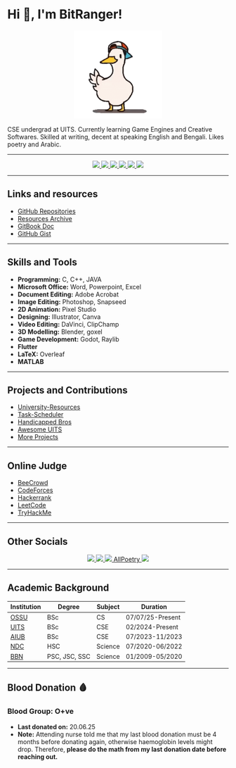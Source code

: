 
# Hi 👋, I'm BitRanger!

<p align="center"><img src="shuba-duck-know-your-meme.gif" height="200px" width="200px"></p>

CSE undergrad at UITS. Currently learning Game Engines and Creative Softwares. Skilled at writing, decent at speaking English and Bengali. Likes poetry and Arabic.

---

<p align="center">
  <a href="https://discordapp.com/users/461953229299646471" target="_blank">
    <img src="https://img.shields.io/badge/Discord-7289DA?style=for-the-badge&logo=discord&logoColor=white" />
  </a>
  <a href="https://mail.google.com/mail/u/0/?tf=cm&fs=1&to=b1tranger.01@gmail.com&hl=en" target="_blank">
    <img src="https://img.shields.io/badge/Gmail-D14836?style=for-the-badge&logo=gmail&logoColor=white" />
  </a>
  <a href="https://www.linkedin.com/in/gaus-saraf-0471b81a4/" target="_blank">
    <img src="https://img.shields.io/badge/LinkedIn-0077B5?style=for-the-badge&logo=linkedin&logoColor=white" />
  </a>
  <a href="https://github.com/b1tranger" target="_blank">
    <img src="https://img.shields.io/badge/GitHub-181717?style=for-the-badge&logo=github&logoColor=white" />
  </a>
  <a href="https://www.behance.net/b1tranger" target="_blank">
    <img src="https://img.shields.io/badge/Behance-1769ff?style=for-the-badge&logo=behance&logoColor=white" />
  </a>
  <a href="https://m.facebook.com/bink.birb/" target="_blank">
      <img src="https://img.shields.io/badge/Facebook-1877F2?style=for-the-badge&logo=facebook&logoColor=white" />
  </a>
</p>

---

## Links and resources
* [GitHub Repositories](https://github.com/b1tranger?tab=repositories)
* [Resources Archive](https://b1tranger.netlify.app/dump)
* [GitBook Doc](https://b1tranger.gitbook.io/archive/)
* [GitHub Gist](https://gist.github.com/b1tranger)

---

## Skills and Tools
* **Programming:** C, C++, JAVA
* **Microsoft Office:** Word, Powerpoint, Excel
* **Document Editing:** Adobe Acrobat
* **Image Editing:** Photoshop, Snapseed
* **2D Animation:** Pixel Studio
* **Designing:** Illustrator, Canva
* **Video Editing:** DaVinci, ClipChamp
* **3D Modelling:** Blender, goxel
* **Game Development:** Godot, Raylib
* **Flutter**
* **LaTeX:** Overleaf
* **MATLAB**

---

## Projects and Contributions
* [University-Resources](https://b1tacad.netlify.app/)
* [Task-Scheduler](https://b1tsched.netlify.app/)
* [Handicapped Bros](https://github.com/Handicapped-Bros)
* [Awesome UITS](https://github.com/oU1TS)
* [More Projects](projects.html)

---

## Online Judge
* [BeeCrowd](https://judge.beecrowd.com/en/profile/463909)
* [CodeForces](https://codeforces.com/profile/BitRanger)
* [Hackerrank](https://www.hackerrank.com/profile/b1tranger)
* [LeetCode](https://leetcode.com/u/b1ranger/)
* [TryHackMe](https://tryhackme.com/p/b1tranger)

---

## Other Socials
<p align="center">
    <a href="https://www.instagram.com/b1tranger/" target="_blank">
        <img src="https://img.shields.io/badge/Instagram-E4405F?style=for-the-badge&logo=instagram&logoColor=white" />
    </a>
    <a href="https://x.com/b1tranger" target="_blank">
        <img src="https://img.shields.io/badge/Twitter-1DA1F2?style=for-the-badge&logo=twitter&logoColor=white" />
    </a>
    <a href="https://steamcommunity.com/id/BitRanger/" target="_blank">
        <img src="https://img.shields.io/badge/Steam-000000?style=for-the-badge&logo=steam&logoColor=white" />
    </a>
    <a href="https://allpoetry.com/B1tranger" target="_blank">
        AllPoetry
    </a>
    <a href="https://b1tranger.blogspot.com/" target="_blank">
        <img src="https://img.shields.io/badge/Blogger-FF5722?style=for-the-badge&logo=blogger&logoColor=white" />
    </a>
</p>

---

## Academic Background

| Institution                               | Degree | Subject | Duration          |
| ----------------------------------------- | ------ | ------- | ----------------- |
| [OSSU](https://ossu.firebaseapp.com/#/)  |BSc | CS | 07/07/25-Present |
| [UITS](https://uits.edu.bd/)                             | BSc    | CSE     | 02/2024-Present   |
| [AIUB](https://www.aiub.edu/)             | BSc    | CSE     | 07/2023-11/2023   |
| [NDC](https://ndc.edu.bd/)                 | HSC    | Science | 07/2020-06/2022   |
| [BBN](https://www.bbnsc.edu.bd/)           | PSC, JSC, SSC | Science | 01/2009-05/2020   |

---

## Blood Donation 🩸
### Blood Group: O+ve
* **Last donated on:** 20.06.25
* **Note:** Attending nurse told me that my last blood donation must be 4 months before donating again, otherwise haemoglobin levels might drop. Therefore, **please do the math from my last donation date before reaching out.**
